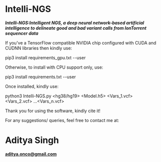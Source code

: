 # Intelli-NGS
***Intelli-NGS:Intelligent NGS, a deep neural network-based artificial intelligence to delineate good and bad variant calls from IonTorrent sequencer data***

If you've a TensorFlow compatible NVIDIA chip configured with CUDA and CUDNN libraries then kindly use:

pip3 install requirements_gpu.txt --user

Otherwise, to install with CPU support only, use:

pip3 install requirements.txt --user

Once installed, kindly use:

python3 Intelli-NGS.py <hg38/hg19> <Model.h5> <Vars_1.vcf> <Vars_2.vcf> ...<Vars_n.vcf>

Thank you for using the software, kindly cite it!

For any suggestions/ queries, feel free to contact me at:

# Aditya Singh

**aditya.onco@gmail.com**
